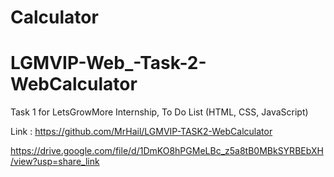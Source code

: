# Calculator

# LGMVIP-Web_-Task-2-WebCalculator
Task 1 for LetsGrowMore Internship,
To Do List (HTML, CSS, JavaScript)

Link : https://github.com/MrHail/LGMVIP-TASK2-WebCalculator


https://drive.google.com/file/d/1DmKO8hPGMeLBc_z5a8tB0MBkSYRBEbXH/view?usp=share_link